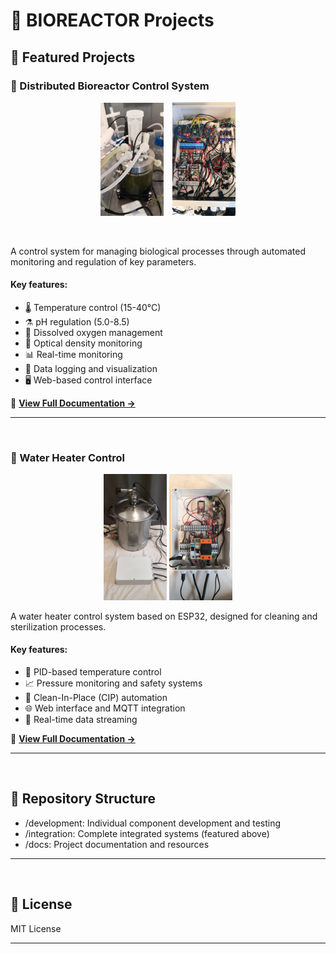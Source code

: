 # 🧪 BIOREACTOR Projects

## 🔬 Featured Projects

### 🧫 Distributed Bioreactor Control System  
<p align="center">
  <img src="/integration/HETEROTROPHIC/XS/docs/photo_bioreactor.jpg" width="20%" alt="Bioreactor" style="margin-right: 2%"/>
  <img src="/integration/HETEROTROPHIC/XS/docs/photo_cabinet.jpg" width="20%" alt="Cabinet"/>
</p>

<br>

A control system for managing biological processes through automated monitoring and regulation of key parameters. 

#### Key features:  
- 🌡️ Temperature control (15-40°C)  
- ⚗️ pH regulation (5.0-8.5)  
- 💨 Dissolved oxygen management  
- 🔬 Optical density monitoring
- 📊 Real-time monitoring  
- 💾 Data logging and visualization  
- 🖥️ Web-based control interface  

📖 **[View Full Documentation →](/integration/HETEROTROPHIC/XS/README.md)**  

---

<br>

### 🌊 Water Heater Control  
<p align="center">
  <img src="/integration/PROCESS/WATER_HEATER/docs/photo1.jpg" width="20%" />
  <img src="/integration/PROCESS/WATER_HEATER/docs/photo2.jpg" width="20%" />
</p>

A water heater control system based on ESP32, designed for cleaning and sterilization processes.  

#### Key features:  
- 🎯 PID-based temperature control  
- 📈 Pressure monitoring and safety systems  
- 🔄 Clean-In-Place (CIP) automation  
- 🌐 Web interface and MQTT integration  
- 📡 Real-time data streaming  

📖 **[View Full Documentation →](/integration/PROCESS/WATER_HEATER/README.md)**  

---

<br>

## 📂 Repository Structure  

- /development: Individual component development and testing
- /integration: Complete integrated systems (featured above)
- /docs: Project documentation and resources

---

<br>

## 📝 License  
MIT License 

---